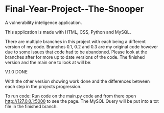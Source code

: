 # Final-Year-Project--The-Snooper
A vulnerability inteligence application.

This application is made with HTML, CSS, Python and MySQL.

There are multiple branches in this project with each being a different version of my code.
Branches 0.1, 0.2 and 0.3 are my original code however due to some issues that code had to be abandoned.
Please look at the branches after for more up to date versions of the code.
The finished version and the main one to look at will be:

V.1.0 DONE

With the other version showing work done and the differences between each step in the projects progression.

To run code: Run code on the main.py code and from there open http://127.0.0.1:5000 to see the page.
The MySQL Query will be put into a txt file in the finished branch.
